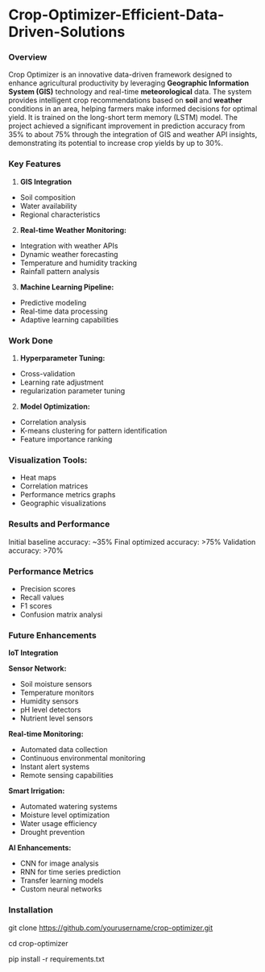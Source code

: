 # Crop-Optimizer-Efficient-Data-Driven-Solutions

### Overview
Crop Optimizer is an innovative data-driven framework designed to enhance agricultural productivity by leveraging **Geographic Information System (GIS)** technology and real-time **meteorological** data. The system provides intelligent crop recommendations based on **soil** and **weather** conditions in an area, helping farmers make informed decisions for optimal yield. It is trained on the long-short term memory (LSTM) model.
The project achieved a significant improvement in prediction accuracy from 35% to about 75% through the integration of GIS and weather API insights, demonstrating its potential to increase crop yields by up to 30%.

### Key Features

1. **GIS Integration**
- Soil composition
- Water availability
- Regional characteristics


2. **Real-time Weather Monitoring:**

- Integration with weather APIs
- Dynamic weather forecasting
- Temperature and humidity tracking
- Rainfall pattern analysis


3. **Machine Learning Pipeline:**

- Predictive modeling
- Real-time data processing
- Adaptive learning capabilities

### Work Done


1. **Hyperparameter Tuning:**

- Cross-validation
- Learning rate adjustment
- regularization parameter tuning


2. **Model Optimization:**

- Correlation analysis
- K-means clustering for pattern identification
- Feature importance ranking


### Visualization Tools:

- Heat maps
- Correlation matrices
- Performance metrics graphs
- Geographic visualizations



### Results and Performance


Initial baseline accuracy: ~35%
Final optimized accuracy: >75%
Validation accuracy: >70%

### Performance Metrics

- Precision scores
- Recall values
- F1 scores
- Confusion matrix analysi

### Future Enhancements
**IoT Integration**

**Sensor Network:**

 - Soil moisture sensors
 - Temperature monitors
 - Humidity sensors
 - pH level detectors
 - Nutrient level sensors


**Real-time Monitoring:**

 - Automated data collection
 - Continuous environmental monitoring
 - Instant alert systems
 - Remote sensing capabilities


**Smart Irrigation:**

 - Automated watering systems
 - Moisture level optimization
 - Water usage efficiency
 - Drought prevention



**AI Enhancements:**

 - CNN for image analysis
 - RNN for time series prediction
 - Transfer learning models
 - Custom neural networks

### Installation

git clone https://github.com/yourusername/crop-optimizer.git

cd crop-optimizer

pip install -r requirements.txt



